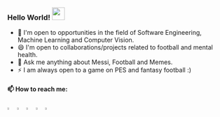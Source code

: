   ### Hello World!  <img src="https://github.com/sciencepal/sciencepal/blob/master/Hi.gif" width="29px">
  
  - 🔭 I'm open to opportunities in the field of Software Engineering, Machine Learning and Computer Vision.
  - 😄 I'm open to collaborations/projects related to football and mental health.
  - 💬 Ask me anything about Messi, Football and Memes.
  - ⚡ I am always open to a game on PES and fantasy football :)
  
  #### 📫 How to reach me:
  [<img src="https://img.icons8.com/color/48/000000/twitter.png" width="3.5%"/>](https://twitter.com/Ayushkothari11)
  [<img src="https://img.icons8.com/color/48/000000/linkedin.png" width="3.5%"/>](https://www.linkedin.com/in/aayushkothari11/)
  [<img src="https://img.icons8.com/fluent/48/000000/facebook-new.png" width="3.5%"/>](https://www.facebook.com/aayush.kothari11/)
  [<img src="https://img.icons8.com/fluent/48/000000/instagram-new.png" width="3.5%"/>](https://www.instagram.com/aayushkothari11/)
  <a href="mailto:aayushkothari11@gmail.com"> <img src="https://img.icons8.com/fluent/48/000000/gmail.png" width="3.5%"/> </a>
